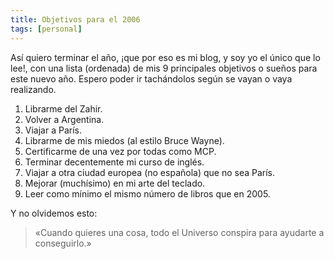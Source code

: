 ```yaml
---
title: Objetivos para el 2006
tags: [personal]
---
```

Así quiero terminar el año, ¡que por eso es mi blog, y soy yo el único que lo lee!, con una lista (ordenada) de mis 9 principales objetivos o sueños para este nuevo año. Espero poder ir tachándolos según se vayan o vaya realizando.  

1.  Librarme del Zahir.
2.  Volver a Argentina.
3.  Viajar a París.
4.  Librarme de mis miedos (al estilo Bruce Wayne).
5.  Certificarme de una vez por todas como MCP.
6.  Terminar decentemente mi curso de inglés.
7.  Viajar a otra ciudad europea (no española) que no sea París.
8.  Mejorar (muchísimo) en mi arte del teclado.
9.  Leer como mínimo el mismo número de libros que en 2005.

Y no olvidemos esto:  

> «Cuando quieres una cosa, todo el Universo conspira para ayudarte a conseguirlo.»